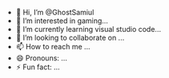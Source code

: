 - 👋 Hi, I’m @GhostSamiul
- 👀 I’m interested in gaming...
- 🌱 I’m currently learning visual studio code...
- 💞️ I’m looking to collaborate on ...
- 📫 How to reach me ...
- 😄 Pronouns: ...
- ⚡ Fun fact: ...

<!---
GhostSamiul/GhostSamiul is a ✨ special ✨ repository because its `README.md` (this file) appears on your GitHub profile.
You can click the Preview link to take a look at your changes.
--->
